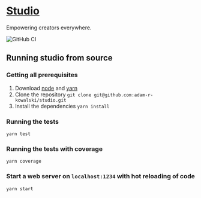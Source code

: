 # [Studio](https://adam-r-kowalski.github.io/studio/)

Empowering creators everywhere.

![GitHub CI](https://github.com/adam-r-kowalski/studio/actions/workflows/continuous_integration.yml/badge.svg)

## Running studio from source

### Getting all prerequisites

1. Download [node](https://nodejs.org/en/) and [yarn](https://yarnpkg.com/)
2. Clone the repository `git clone git@github.com:adam-r-kowalski/studio.git`
3. Install the dependencies `yarn install`

### Running the tests

`yarn test`

### Running the tests with coverage

`yarn coverage`

### Start a web server on `localhost:1234` with hot reloading of code

`yarn start`
